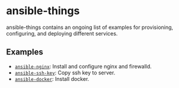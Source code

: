 # ansible-things

ansible-things contains an ongoing list of examples for provisioning, configuring, and deploying different services.

## Examples

- [`ansible-nginx`](ansible-nginx/): Install and configure nginx and firewalld.
- [`ansible-ssh-key`](ansible-ssh-key/): Copy ssh key to server.
- [`ansible-docker`](ansible-docker/): Install docker.